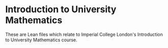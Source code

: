 # Introduction to University Mathematics

These are Lean files which relate to Imperial College London's Introduction to University Mathematics course.

